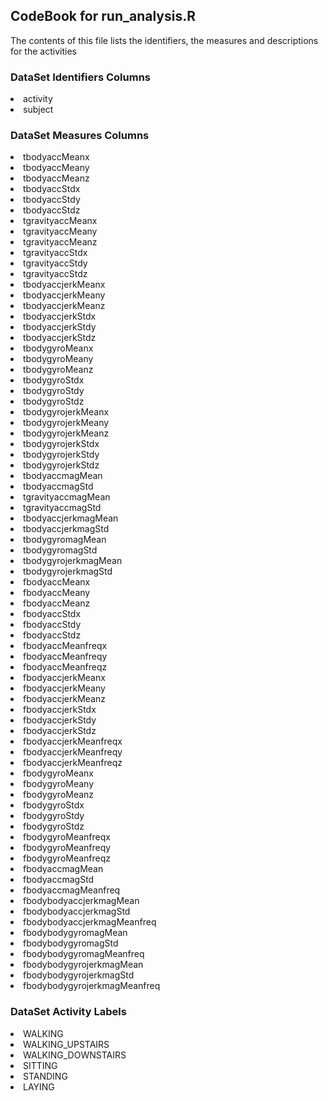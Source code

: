 <h2>CodeBook for run_analysis.R</h2>
The contents of this file lists the identifiers, the measures and descriptions for the activities

<h3>DataSet Identifiers Columns</h3>
<li>activity
<li>subject

<h3>DataSet Measures Columns</h3>
<li>tbodyaccMeanx
<li>tbodyaccMeany               
<li>tbodyaccMeanz
<li>tbodyaccStdx
<li>tbodyaccStdy
<li>tbodyaccStdz                
<li>tgravityaccMeanx
<li>tgravityaccMeany
<li>tgravityaccMeanz
<li>tgravityaccStdx             
<li>tgravityaccStdy
<li>tgravityaccStdz
<li>tbodyaccjerkMeanx
<li>tbodyaccjerkMeany           
<li>tbodyaccjerkMeanz
<li>tbodyaccjerkStdx
<li>tbodyaccjerkStdy
<li>tbodyaccjerkStdz            
<li>tbodygyroMeanx
<li>tbodygyroMeany
<li>tbodygyroMeanz
<li>tbodygyroStdx               
<li>tbodygyroStdy
<li>tbodygyroStdz
<li>tbodygyrojerkMeanx
<li>tbodygyrojerkMeany          
<li>tbodygyrojerkMeanz
<li>tbodygyrojerkStdx
<li>tbodygyrojerkStdy
<li>tbodygyrojerkStdz           
<li>tbodyaccmagMean
<li>tbodyaccmagStd
<li>tgravityaccmagMean
<li>tgravityaccmagStd           
<li>tbodyaccjerkmagMean
<li>tbodyaccjerkmagStd
<li>tbodygyromagMean
<li>tbodygyromagStd             
<li>tbodygyrojerkmagMean
<li>tbodygyrojerkmagStd
<li>fbodyaccMeanx
<li>fbodyaccMeany               
<li>fbodyaccMeanz
<li>fbodyaccStdx
<li>fbodyaccStdy
<li>fbodyaccStdz                
<li>fbodyaccMeanfreqx
<li>fbodyaccMeanfreqy
<li>fbodyaccMeanfreqz
<li>fbodyaccjerkMeanx           
<li>fbodyaccjerkMeany
<li>fbodyaccjerkMeanz
<li>fbodyaccjerkStdx
<li>fbodyaccjerkStdy            
<li>fbodyaccjerkStdz
<li>fbodyaccjerkMeanfreqx
<li>fbodyaccjerkMeanfreqy
<li>fbodyaccjerkMeanfreqz
<li>fbodygyroMeanx
<li>fbodygyroMeany
<li>fbodygyroMeanz
<li>fbodygyroStdx               
<li>fbodygyroStdy
<li>fbodygyroStdz
<li>fbodygyroMeanfreqx
<li>fbodygyroMeanfreqy          
<li>fbodygyroMeanfreqz
<li>fbodyaccmagMean
<li>fbodyaccmagStd
<li>fbodyaccmagMeanfreq         
<li>fbodybodyaccjerkmagMean
<li>fbodybodyaccjerkmagStd
<li>fbodybodyaccjerkmagMeanfreq
<li>fbodybodygyromagMean        
<li>fbodybodygyromagStd
<li>fbodybodygyromagMeanfreq
<li>fbodybodygyrojerkmagMean
<li>fbodybodygyrojerkmagStd     
<li>fbodybodygyrojerkmagMeanfreq

<h3>DataSet Activity Labels</h3>
<li>WALKING
<li>WALKING_UPSTAIRS
<li>WALKING_DOWNSTAIRS
<li>SITTING
<li>STANDING
<li>LAYING
